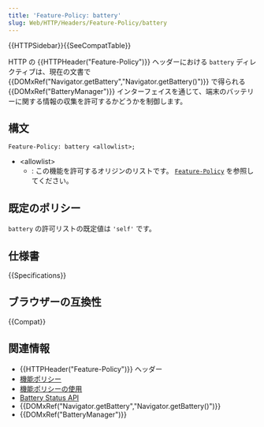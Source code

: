 ```yaml
---
title: 'Feature-Policy: battery'
slug: Web/HTTP/Headers/Feature-Policy/battery
---
```


{{HTTPSidebar}}{{SeeCompatTable}}

HTTP の {{HTTPHeader("Feature-Policy")}} ヘッダーにおける `battery` ディレクティブは、現在の文書で {{DOMxRef("Navigator.getBattery","Navigator.getBattery()")}} で得られる {{DOMxRef("BatteryManager")}} インターフェイスを通じて、端末のバッテリーに関する情報の収集を許可するかどうかを制御します。

## 構文

```
Feature-Policy: battery <allowlist>;
```

- \<allowlist>
  - : この機能を許可するオリジンのリストです。 [`Feature-Policy`](/ja/docs/Web/HTTP/Headers/Feature-Policy#%E6%A7%8B%E6%96%87) を参照してください。

## 既定のポリシー

`battery` の許可リストの既定値は `'self'` です。

## 仕様書

{{Specifications}}

## ブラウザーの互換性

{{Compat}}

## 関連情報

- {{HTTPHeader("Feature-Policy")}} ヘッダー
- [機能ポリシー](/ja/docs/Web/HTTP/Feature_Policy)
- [機能ポリシーの使用](/ja/docs/Web/HTTP/Feature_Policy/Using_Feature_Policy)
- [Battery Status API](/ja/docs/Web/API/Battery_Status_API)
- {{DOMxRef("Navigator.getBattery","Navigator.getBattery()")}}
- {{DOMxRef("BatteryManager")}}
